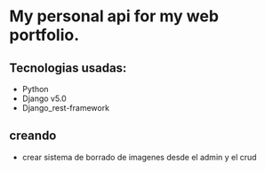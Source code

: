 
# My personal api for my web portfolio.

## Tecnologias usadas:
- Python
- Django v5.0
- Django_rest-framework 

## creando 
- crear sistema de borrado de imagenes desde el admin y el crud